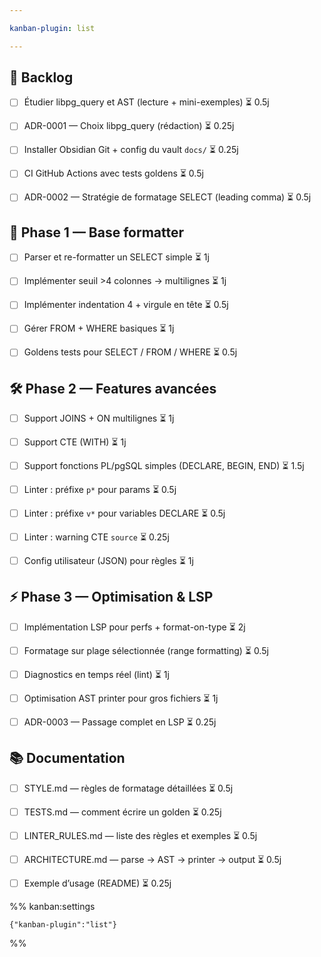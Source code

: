 ```yaml
---

kanban-plugin: list

---
```


## 🎯 Backlog

- [ ] Étudier libpg_query et AST (lecture + mini-exemples) ⏳ 0.5j
- [ ] ADR-0001 — Choix libpg_query (rédaction) ⏳ 0.25j
- [ ] Installer Obsidian Git + config du vault `docs/` ⏳ 0.25j
- [ ] CI GitHub Actions avec tests goldens ⏳ 0.5j
- [ ] ADR-0002 — Stratégie de formatage SELECT (leading comma) ⏳ 0.5j


## 🚀 Phase 1 — Base formatter

- [ ] Parser et re-formatter un SELECT simple ⏳ 1j
- [ ] Implémenter seuil >4 colonnes → multilignes ⏳ 1j
- [ ] Implémenter indentation 4 + virgule en tête ⏳ 0.5j
- [ ] Gérer FROM + WHERE basiques ⏳ 1j
- [ ] Goldens tests pour SELECT / FROM / WHERE ⏳ 0.5j


## 🛠 Phase 2 — Features avancées

- [ ] Support JOINS + ON multilignes ⏳ 1j
- [ ] Support CTE (WITH) ⏳ 1j
- [ ] Support fonctions PL/pgSQL simples (DECLARE, BEGIN, END) ⏳ 1.5j
- [ ] Linter : préfixe `p*` pour params ⏳ 0.5j
- [ ] Linter : préfixe `v*` pour variables DECLARE ⏳ 0.5j
- [ ] Linter : warning CTE `source` ⏳ 0.25j
- [ ] Config utilisateur (JSON) pour règles ⏳ 1j


## ⚡ Phase 3 — Optimisation & LSP

- [ ] Implémentation LSP pour perfs + format-on-type ⏳ 2j
- [ ] Formatage sur plage sélectionnée (range formatting) ⏳ 0.5j
- [ ] Diagnostics en temps réel (lint) ⏳ 1j
- [ ] Optimisation AST printer pour gros fichiers ⏳ 1j
- [ ] ADR-0003 — Passage complet en LSP ⏳ 0.25j


## 📚 Documentation

- [ ] STYLE.md — règles de formatage détaillées ⏳ 0.5j
- [ ] TESTS.md — comment écrire un golden ⏳ 0.25j
- [ ] LINTER_RULES.md — liste des règles et exemples ⏳ 0.5j
- [ ] ARCHITECTURE.md — parse → AST → printer → output ⏳ 0.5j
- [ ] Exemple d’usage (README) ⏳ 0.25j




%% kanban:settings
```
{"kanban-plugin":"list"}
```
%%